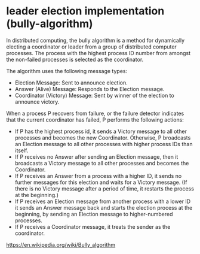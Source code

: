 # leader election implementation (bully-algorithm)

In distributed computing, the bully algorithm is a method for dynamically electing a coordinator or leader from a group of distributed computer processes. The process with the highest process ID number from amongst the non-failed processes is selected as the coordinator.

The algorithm uses the following message types:

* Election Message: Sent to announce election.
* Answer (Alive) Message: Responds to the Election message.
* Coordinator (Victory) Message: Sent by winner of the election to announce victory.

When a process P recovers from failure, or the failure detector indicates that the current coordinator has failed, P performs the following actions:

- If P has the highest process id, it sends a Victory message to all other processes and becomes the new Coordinator. Otherwise, P broadcasts an Election message to all other processes with higher process IDs than itself.
- If P receives no Answer after sending an Election message, then it broadcasts a Victory message to all other processes and becomes the Coordinator.
- If P receives an Answer from a process with a higher ID, it sends no further messages for this election and waits for a Victory message. (If there is no Victory message after a period of time, it restarts the process at the beginning.)
- If P receives an Election message from another process with a lower ID it sends an Answer message back and starts the election process at the beginning, by sending an Election message to higher-numbered processes.
- If P receives a Coordinator message, it treats the sender as the coordinator.

https://en.wikipedia.org/wiki/Bully_algorithm
